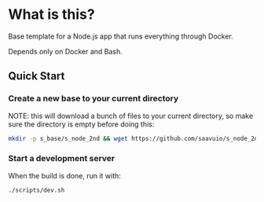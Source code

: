 # What is this?

Base template for a Node.js app that runs everything through Docker.

Depends only on Docker and Bash.

## Quick Start

### Create a new base to your current directory

NOTE: this will download a bunch of files to your current directory, so make sure the directory is empty before doing this:

```sh
mkdir -p s_base/s_node_2nd && wget https://github.com/saavuio/s_node_2nd/raw/v1/init.sh -P s_base/s_node_2nd && chmod +x ./s_base/s_node_2nd/init.sh && ./s_base/s_node_2nd/init.sh
```

### Start a development server

When the build is done, run it with:

```sh
./scripts/dev.sh
```
